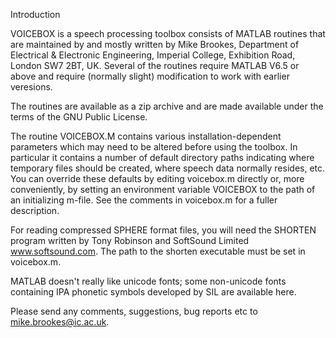 Introduction

VOICEBOX is a speech processing toolbox consists of MATLAB routines that are maintained by and mostly written by Mike Brookes, Department of Electrical & Electronic Engineering, Imperial College, Exhibition Road, London SW7 2BT, UK. Several of the routines require MATLAB V6.5 or above and require (normally slight) modification to work with earlier veresions.

The routines are available as a  zip archive and are made available under the terms of the GNU Public License.

The routine VOICEBOX.M contains various installation-dependent parameters which may need to be altered before using the toolbox. In particular it contains a number of default directory paths indicating where temporary files should be created, where speech data normally resides, etc. You can override these defaults by editing voicebox.m directly or, more conveniently, by setting an environment variable VOICEBOX to the path of an initializing m-file. See the comments in voicebox.m for a fuller description.

For reading compressed SPHERE format files, you will need the SHORTEN program written by Tony Robinson and SoftSound Limited www.softsound.com. The path to the shorten executable must be set in voicebox.m.

MATLAB doesn't really like unicode fonts; some non-unicode fonts containing IPA phonetic symbols developed by SIL are available here.

Please send any comments, suggestions, bug reports etc to mike.brookes@ic.ac.uk.
